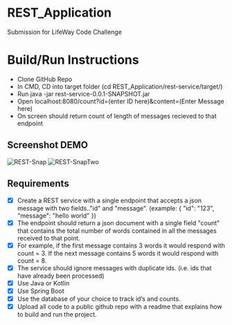 # REST_Application
Submission for LifeWay Code Challenge

# Build/Run Instructions
- Clone GitHub Repo
- In CMD, CD into target folder (cd REST_Application/rest-service/target/)
- Run java -jar rest-service-0.0.1-SNAPSHOT.jar
- Open localhost:8080/count?id=(enter ID here)&content=(Enter Message here)
- On screen should return count of length of messages recieved to that endpoint

## Screenshot DEMO
![REST-Snap](https://user-images.githubusercontent.com/42743832/121051522-86bd5700-c787-11eb-8d73-c53cf77bb5b5.PNG)
![REST-SnapTwo](https://user-images.githubusercontent.com/42743832/121051524-8755ed80-c787-11eb-845f-85dce4177115.PNG)


## Requirements
- [x] Create a REST service with a single endpoint that accepts a json message with two fields.."id" and "message". (example: { "id": "123", "message": "hello world" })
- [x] The endpoint should return a json document with a single field "count" that contains the total number of words contained in all the messages received to that point.
- [x] For example, if the first message contains 3 words it would respond with count = 3. If the next message contains 5 words it would respond with count = 8.
- [x] The service should ignore messages with duplicate ids. (i.e. ids that have already been processed)
- [x] Use Java or Kotlin
- [x] Use Spring Boot
- [x] Use the database of your choice to track id’s and counts.
- [x] Upload all code to a public github repo with a readme that explains how to build and run the project.
